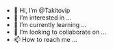 - 👋 Hi, I’m @Takitovip
- 👀 I’m interested in ...
- 🌱 I’m currently learning ...
- 💞️ I’m looking to collaborate on ...
- 📫 How to reach me ...

<!---
Takitovip/Takitovip is a ✨ special ✨ repository because its `README.md` (this file) appears on your GitHub profile.
You can click the Preview link to take a look at your changes.
--->
